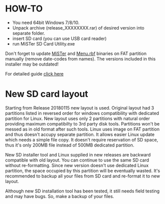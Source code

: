 # HOW-TO

* You need 64bit Windows 7/8/10.
* Unpack archive (release_XXXXXXXX.rar) of desired version into separate folder.
* insert SD card (you can use USB card reader)
* run MiSTer SD Card Utility.exe

Don't forget to update [MiSTer](https://github.com/MiSTer-devel/Main_MiSTer/tree/master/releases) and [Menu.rbf](https://github.com/MiSTer-devel/Menu_MiSTer/tree/master/releases) binaries on FAT partition manually (remove date-codes from names).
The versions included in this installer may be outdated!

For detailed guide [click here](https://github.com/MiSTer-devel/Main_MiSTer/wiki/Setup-Guide)


# New SD card layout
Starting from Release 20180115 new layout is used. Original layout had 3 partitions listed in reversed order
for windows compatibility with dedicated partition for Linux. New layout uses only 2 partitions with natural order
providing maximum compatibilty to 3rd party disk tools. Partitions won't be messed as in old format after such tools.
Linux uses image on FAT partition and thus doesn't accupy separate partition. It allows easier Linux update which needs a simple
file copy. It doesn't require reservation of SD space, thus it's only 200MB file instead of 500MB dedicated partition.

New SD installer tool and Linux supplied in new releases are backward compatible with old layout. You can continue to use the same SD card
without re-formatting. Since new version doesn't use dedicated Linux partition, the space occupied by this partition will be eventually
wasted. It's recommended to backup all your files from SD card and re-format it to new layout.

Although new SD installation tool has been tested, it still needs field testing and may have bugs. So, make a backup of your files.
